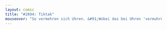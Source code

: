 ```yaml
---
layout: comic
title: "#2894: Tiktak"
mouseover: "So vermehren sich Uhren. &#91;Wobei das bei Uhren 'vermuhren' heißt.&#93;"
---
```

